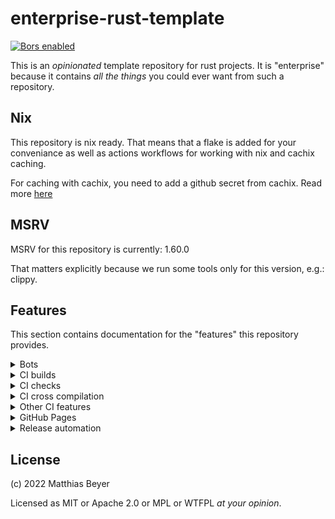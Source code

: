 # enterprise-rust-template

<!-- markdownlint-disable MD033 -->

[![Bors enabled](https://bors.tech/images/badge_small.svg)](https://app.bors.tech/repositories/46481)

This is an _opinionated_ template repository for rust projects.
It is "enterprise" because it contains _all the things_ you could ever want from
such a repository.

## Nix

This repository is nix ready. That means that a flake is added for your
conveniance as well as actions workflows for working with nix and cachix
caching.

For caching with cachix, you need to add a github secret from cachix.
Read more
[here](https://nix.dev/tutorials/continuous-integration-github-actions)

## MSRV

MSRV for this repository is currently: 1.60.0

That matters explicitly because we run some tools only for this version, e.g.:
clippy.

## Features

This section contains documentation for the "features" this repository provides.

<details>
<summary>
    Bots
</summary>

### Bors

[Bors is a GitHub bot](https://bors.tech)
that prevents merge skew / semantic merge conflicts, so when a developer
checks out the main branch, they can expect all the tests to pass
out-of-the-box.

### Dependabot

Dependabot is enabled so that dependencies are always up-to-date.

### Stalebot

Issues and PRs are automatically marked as stale by stalebot.
PRs are closed after some time, but issues are not.
</details>

<details>
<summary>
    CI builds
</summary>

Builds are done for the following distributions right now:

- [ ] alpine
- [ ] archlinux
- [ ] centos
- [ ] debian
- [ ] nixos
- [ ] RHEL
- [ ] static using musl
- [x] ubuntu
- [ ] yocto

</details>

<details>
<summary>
    CI checks
</summary>

The following checks are currently done by CI:

- [x] tests
- [x] clippy
- [ ] coverage
- [x] cargo-deny
- [x] cargo-outdated

</details>

<details>
<summary>
    CI cross compilation
</summary>

The following targets are currently enabled for cross compilation:

- [ ] ARM
- [x] RISC-V

</details>

<details>
<summary>
    Other CI features
</summary>

The following features are implemented in CI that do not fit in above
sections:

- [x] caching
- [x] commits are linted using [gitlint](https://jorisroovers.com/gitlint/)
- [x] blocking of "!fixup"/"!squash" commits
- [ ] first-time contributor message
- [x] automatic labeling
- [ ] automatic assigning issues/PRs
- [ ] automatic reviews
  - [ ] missspell checks
  - [ ] language checks

</details>

<details>
<summary>
    GitHub Pages
</summary>

GitHub Pages are used for

- [ ] Code documentation
- [ ] website (using zola)

</details>

<details>
<summary>
    Release automation
</summary>

Nothing is implemented for release automation yet.
</details>

## License

(c) 2022 Matthias Beyer

Licensed as MIT or Apache 2.0 or MPL or WTFPL _at your opinion_.
